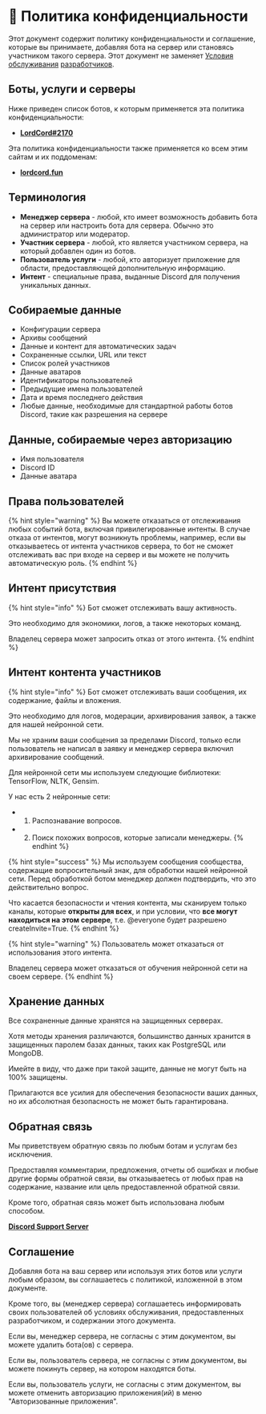 # 📗 Политика конфиденциальности

Этот документ содержит политику конфиденциальности и соглашение, которые вы принимаете, добавляя бота на сервер или становясь участником такого сервера. Этот документ не заменяет [Условия обслуживания](https://discord.com/developers/docs/policies-and-agreements/developer-terms-of-service) [разработчиков](https://discord.com/developers/docs/policies-and-agreements/developer-terms-of-service).

## Боты, услуги и серверы

Ниже приведен список ботов, к которым применяется эта политика конфиденциальности:

* [**LordCord#2170**](https://invite.lordcord.fun/)

Эта политика конфиденциальности также применяется ко всем этим сайтам и их поддоменам:

* [**lordcord.fun**](https://lordcord.fun)

## Терминология

* **Менеджер сервера** - любой, кто имеет возможность добавить бота на сервер или настроить бота для сервера. Обычно это администратор или модератор.
* **Участник сервера** - любой, кто является участником сервера, на который добавлен один из ботов.
* **Пользователь услуги** - любой, кто авторизует приложение для области, предоставляющей дополнительную информацию.
* **Интент** - специальные права, выданные Discord для получения уникальных данных.

## Собираемые данные

* Конфигурации сервера
* Архивы сообщений
* Данные и контент для автоматических задач
* Сохраненные ссылки, URL или текст
* Список ролей участников
* Данные аватаров
* Идентификаторы пользователей
* Предыдущие имена пользователей
* Дата и время последнего действия
* Любые данные, необходимые для стандартной работы ботов Discord, такие как разрешения на сервере

## Данные, собираемые через авторизацию

* Имя пользователя
* Discord ID
* Данные аватара

## Права пользователей

{% hint style="warning" %}
Вы можете отказаться от отслеживания любых событий бота, включая привилегированные интенты. В случае отказа от интентов, могут возникнуть проблемы, например, если вы отказываетесь от интента участников сервера, то бот не сможет отслеживать вас при входе на сервер и вы можете не получить автоматическую роль.
{% endhint %}

## Интент присутствия

{% hint style="info" %}
Бот сможет отслеживать вашу активность.

Это необходимо для экономики, логов, а также некоторых команд.

Владелец сервера может запросить отказ от этого интента.
{% endhint %}

## Интент контента участников

{% hint style="info" %}
Бот сможет отслеживать ваши сообщения, их содержание, файлы и вложения.

Это необходимо для логов, модерации, архивирования заявок, а также для нашей нейронной сети.

Мы не храним ваши сообщения за пределами Discord, только если пользователь не написал в заявку и менеджер сервера включил архивирование сообщений.

Для нейронной сети мы используем следующие библиотеки: TensorFlow, NLTK, Gensim.

У нас есть 2 нейронные сети:
* 1. Распознавание вопросов. 
* 2. Поиск похожих вопросов, которые записали менеджеры.
{% endhint %}

{% hint style="success" %}
Мы используем сообщения сообщества, содержащие вопросительный знак, для обработки нашей нейронной сети. Перед обработкой ботом менеджер должен подтвердить, что это действительно вопрос.

Что касается безопасности и чтения контента, мы сканируем только каналы, которые **открыты для всех**, и при условии, что **все могут находиться на этом сервере**, т.е. @everyone будет разрешено createInvite=True.
{% endhint %}

{% hint style="warning" %}
Пользователь может отказаться от использования этого интента.

Владелец сервера может отказаться от обучения нейронной сети на своем сервере.
{% endhint %}

## Хранение данных

Все сохраненные данные хранятся на защищенных серверах.

Хотя методы хранения различаются, большинство данных хранится в защищенных паролем базах данных, таких как PostgreSQL или MongoDB.

Имейте в виду, что даже при такой защите, данные не могут быть на 100% защищены.

Прилагаются все усилия для обеспечения безопасности ваших данных, но их абсолютная безопасность не может быть гарантирована.

## Обратная связь

Мы приветствуем обратную связь по любым ботам и услугам без исключения.

Предоставляя комментарии, предложения, отчеты об ошибках и любые другие формы обратной связи, вы отказываетесь от любых прав на содержание, название или цель предоставленной обратной связи.

Кроме того, обратная связь может быть использована любым способом.

[**Discord Support Server**](https://discord.gg/48JCcbAAnV)

## Соглашение

Добавляя бота на ваш сервер или используя этих ботов или услуги любым образом, вы соглашаетесь с политикой, изложенной в этом документе.

Кроме того, вы (менеджер сервера) соглашаетесь информировать своих пользователей об условиях обслуживания, предоставленных разработчиком, и содержании этого документа.

Если вы, менеджер сервера, не согласны с этим документом, вы можете удалить бота(ов) с сервера.

Если вы, пользователь сервера, не согласны с этим документом, вы можете покинуть сервер, на котором находятся боты.

Если вы, пользователь услуги, не согласны с этим документом, вы можете отменить авторизацию приложения(ий) в меню "Авторизованные приложения".